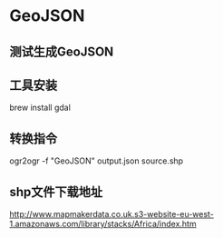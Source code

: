 # GeoJSON
测试生成GeoJSON
---------
## 工具安装
brew install gdal
## 转换指令
ogr2ogr -f "GeoJSON" output.json source.shp
## shp文件下载地址
http://www.mapmakerdata.co.uk.s3-website-eu-west-1.amazonaws.com/library/stacks/Africa/index.htm

